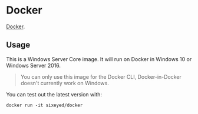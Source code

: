 # Docker

[Docker](https://www.docker.com/). 

## Usage

This is a Windows Server Core image. It will run on Docker in Windows 10 or Windows Server 2016.

> You can only use this image for the Docker CLI, Docker-in-Docker doesn't currently work on Windows.

You can test out the latest version with:

```
docker run -it sixeyed/docker
```